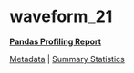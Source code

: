 # waveform_21

[**Pandas Profiling Report**](https://epistasislab.github.io/penn-ml-benchmarks/profile/waveform_21.html)

[Metadata](metadata.yaml) | [Summary Statistics](summary_stats.tsv)
